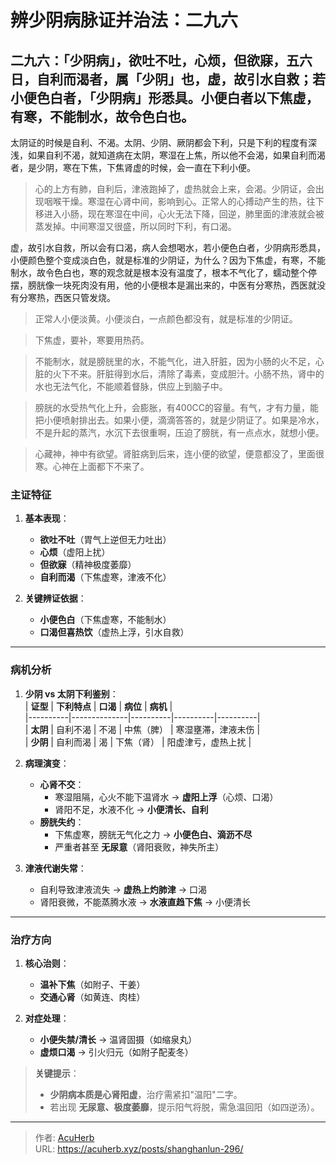 # 辨少阴病脉证并治法：二九六


## 二九六：「少阴病」，欲吐不吐，心烦，但欲寐，五六日，自利而渴者，属「少阴」也，虚，故引水自救；若小便色白者，「少阴病」形悉具。小便白者以下焦虚，有寒，不能制水，故令色白也。

<!--more-->

太阴证的时候是自利、不渴。太阴、少阴、厥阴都会下利，只是下利的程度有深浅，如果自利不渴，就知道病在太阴，寒湿在上焦，所以他不会渴，如果自利而渴者，是少阴，寒在下焦，下焦肾虚的时候，会一直在下利小便。

> 心的上方有肺，自利后，津液跑掉了，虚热就会上来，会渴。少阴证，会出现咽喉干燥。寒湿在心肾中间，影响到心。正常人的心搏动产生的热，往下移进入小肠，现在寒湿在中间，心火无法下降，回逆，肺里面的津液就会被蒸发掉。中间寒湿又很盛，所以同时下利，有口渴。

虚，故引水自救，所以会有口渴，病人会想喝水，若小便色白者，少阴病形悉具，小便颜色整个变成淡白色，就是标准的少阴证，为什么？因为下焦虚，有寒，不能制水，故令色白也，寒的观念就是根本没有温度了，根本不气化了，蠕动整个停摆，膀胱像一块死肉没有用，他的小便根本是漏出来的，中医有分寒热，西医就没有分寒热，西医只管发烧。

> 正常人小便淡黄。小便淡白，一点颜色都没有，就是标准的少阴证。

> 下焦虚，要补，寒要用热药。

> 不能制水，就是膀胱里的水，不能气化，进入肝脏，因为小肠的火不足，心脏的火下不来。肝脏得到水后，清除了毒素，变成胆汁。小肠不热，肾中的水也无法气化，不能顺着督脉，供应上到脑子中。

> 膀胱的水受热气化上升，会膨胀，有400CC的容量。有气，才有力量，能把小便喷射排出去。如果小便，滴滴答答的，就是少阴证了。如果是冷水，不是升起的蒸汽，水沉下去很重啊，压迫了膀胱，有一点点水，就想小便。

> 心藏神，神中有欲望。肾脏病到后来，连小便的欲望，便意都没了，里面很寒。心神在上面都下不来了。

### **主证特征**  
1. **基本表现**：  
   - **欲吐不吐**（胃气上逆但无力吐出）  
   - **心烦**（虚阳上扰）  
   - **但欲寐**（精神极度萎靡）  
   - **自利而渴**（下焦虚寒，津液不化）  

2. **关键辨证依据**：  
   - **小便色白**（下焦虚寒，不能制水）  
   - **口渴但喜热饮**（虚热上浮，引水自救）  

---

### **病机分析**  
1. **少阴 vs 太阴下利鉴别**：  
   | **证型** | **下利特点** | **口渴** | **病位** | **病机** |  
   |----------|--------------|----------|----------|----------|  
   | **太阴** | 自利不渴 | 不渴 | 中焦（脾） | 寒湿壅滞，津液未伤 |  
   | **少阴** | 自利而渴 | 渴 | 下焦（肾） | 阳虚津亏，虚热上扰 |  

2. **病理演变**：  
   - **心肾不交**：  
     - 寒湿阻隔，心火不能下温肾水 → **虚阳上浮**（心烦、口渴）  
     - 肾阳不足，水液不化 → **小便清长、自利**  
   - **膀胱失约**：  
     - 下焦虚寒，膀胱无气化之力 → **小便色白、滴沥不尽**  
     - 严重者甚至 **无尿意**（肾阳衰败，神失所主）  

3. **津液代谢失常**：  
   - 自利导致津液流失 → **虚热上灼肺津** → 口渴  
   - 肾阳衰微，不能蒸腾水液 → **水液直趋下焦** → 小便清长  

---

### **治疗方向**  
1. **核心治则**：  
   - **温补下焦**（如附子、干姜）  
   - **交通心肾**（如黄连、肉桂）  

2. **对症处理**：  
   - **小便失禁/清长** → 温肾固摄（如缩泉丸）  
   - **虚烦口渴** → 引火归元（如附子配麦冬）  

> **关键提示**：  
> - **少阴病本质是心肾阳虚**，治疗需紧扣"温阳"二字。  
> - 若出现 **无尿意、极度萎靡**，提示阳气将脱，需急温回阳（如四逆汤）。

---

> 作者: [AcuHerb](https://acuherb.xyz)  
> URL: https://acuherb.xyz/posts/shanghanlun-296/  

